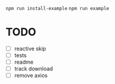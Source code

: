 `npm run install-example`
`npm run example`

# TODO

- [ ] reactive skip
- [ ] tests
- [ ] readme
- [ ] track download
- [ ] remove axios
